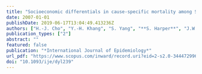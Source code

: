 ```yaml
---
title: "Socioeconomic differentials in cause-specific mortality among South Korean adolescents"
date: 2007-01-01
publishDate: 2019-06-17T13:04:49.413236Z
authors: ["H.-J. Cho", "Y.-H. Khang", "S. Yang", "**S. Harper**", "J.W. Lynch"]
publication_types: ["2"]
abstract: ""
featured: false
publication: "*International Journal of Epidemiology*"
url_pdf: "https://www.scopus.com/inward/record.uri?eid=2-s2.0-34447299691&doi=10.1093%2fije%2fdyl239&partnerID=40&md5=d2efb772fcf8a1096f3305eb909b9c3f"
doi: "10.1093/ije/dyl239"
---
```


